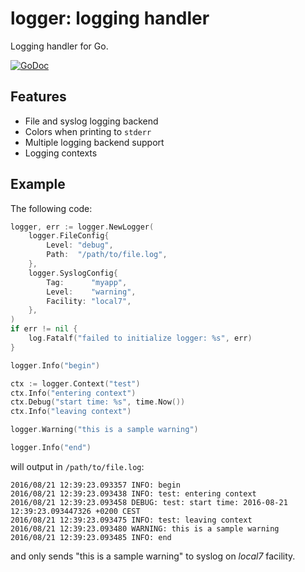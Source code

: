 # logger: logging handler

Logging handler for Go.

[![GoDoc](https://godoc.org/facette.io/logger?status.svg)](https://godoc.org/facette.io/logger)

## Features

 * File and syslog logging backend
 * Colors when printing to `stderr`
 * Multiple logging backend support
 * Logging contexts

## Example

The following code:
```go
logger, err := logger.NewLogger(
	logger.FileConfig{
		Level: "debug",
		Path:  "/path/to/file.log",
	},
	logger.SyslogConfig{
		Tag:      "myapp",
		Level:    "warning",
		Facility: "local7",
	},
)
if err != nil {
	log.Fatalf("failed to initialize logger: %s", err)
}

logger.Info("begin")

ctx := logger.Context("test")
ctx.Info("entering context")
ctx.Debug("start time: %s", time.Now())
ctx.Info("leaving context")

logger.Warning("this is a sample warning")

logger.Info("end")

```

will output in `/path/to/file.log`:

```
2016/08/21 12:39:23.093357 INFO: begin
2016/08/21 12:39:23.093438 INFO: test: entering context
2016/08/21 12:39:23.093458 DEBUG: test: start time: 2016-08-21 12:39:23.093447326 +0200 CEST
2016/08/21 12:39:23.093475 INFO: test: leaving context
2016/08/21 12:39:23.093480 WARNING: this is a sample warning
2016/08/21 12:39:23.093485 INFO: end
```

and only sends "this is a sample warning" to syslog on _local7_ facility.

